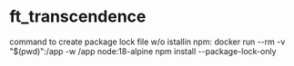 # ft_transcendence

command to create package lock file w/o istallin npm:
    docker run --rm -v "$(pwd)":/app -w /app node:18-alpine npm install --package-lock-only